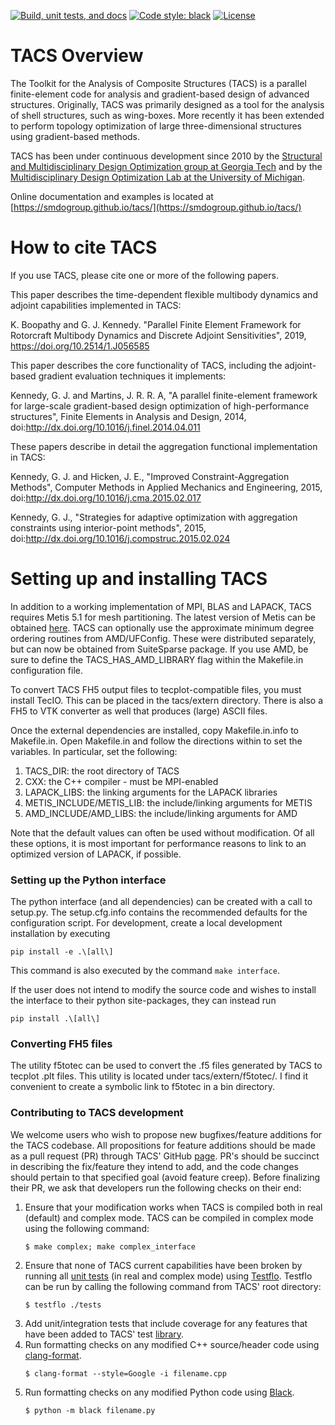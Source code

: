 [![Build, unit tests, and docs](https://github.com/smdogroup/tacs/actions/workflows/unit_tests.yml/badge.svg)](https://github.com/smdogroup/tacs/actions/workflows/unit_tests.yml)
[![Code style: black](https://img.shields.io/badge/code%20style-black-000000.svg)](https://github.com/psf/black)
[![License](https://img.shields.io/badge/License-Apache_2.0-blue.svg)](https://opensource.org/licenses/Apache-2.0)
# TACS Overview #

The Toolkit for the Analysis of Composite Structures (TACS) is a parallel finite-element code for analysis and gradient-based design of advanced structures. Originally, TACS was primarily designed as a tool for the analysis of shell structures, such as wing-boxes. More recently it has been extended to perform topology optimization of large three-dimensional structures using gradient-based methods.

TACS has been under continuous development since 2010 by the [Structural and Multidisciplinary Design Optimization group at Georgia Tech](http://gkennedy.gatech.edu) and by the [Multidisciplinary Design Optimization Lab at the University of Michigan](http://mdolab.engin.umich.edu/).

Online documentation and examples is located at [https://smdogroup.github.io/tacs/](https://smdogroup.github.io/tacs/)

# How to cite TACS #

If you use TACS, please cite one or more of the following papers.

This paper describes the time-dependent flexible multibody dynamics and adjoint capabilities implemented in TACS:

K. Boopathy and G. J. Kennedy.  "Parallel Finite Element Framework for Rotorcraft Multibody Dynamics and Discrete Adjoint Sensitivities", 2019, https://doi.org/10.2514/1.J056585 

This paper describes the core functionality of TACS, including the adjoint-based gradient evaluation techniques it implements:

Kennedy, G. J. and Martins, J. R. R. A, "A parallel finite-element framework for large-scale gradient-based design optimization of high-performance structures", Finite Elements in Analysis and Design, 2014, doi:http://dx.doi.org/10.1016/j.finel.2014.04.011

These papers describe in detail the aggregation functional implementation in TACS:

Kennedy, G. J. and Hicken, J. E., "Improved Constraint-Aggregation Methods", Computer Methods in Applied Mechanics and Engineering, 2015, doi:http://dx.doi.org/10.1016/j.cma.2015.02.017

Kennedy, G. J., "Strategies for adaptive optimization with aggregation constraints using interior-point methods", 2015, doi:http://dx.doi.org/10.1016/j.compstruc.2015.02.024

# Setting up and installing TACS #

In addition to a working implementation of MPI, BLAS and LAPACK, TACS requires Metis 5.1 for mesh partitioning. The latest version of Metis can be obtained [here](http://glaros.dtc.umn.edu/gkhome/metis/metis/download). TACS can optionally use the approximate minimum degree ordering routines from AMD/UFConfig. These were distributed separately, but can now be obtained from SuiteSparse package. If you use AMD, be sure to define the TACS_HAS_AMD_LIBRARY flag within the Makefile.in configuration file.

To convert TACS FH5 output files to tecplot-compatible files, you must install TecIO. This can be placed in the tacs/extern directory. There is also a FH5 to VTK converter as well that produces (large) ASCII files.

Once the external dependencies are installed, copy Makefile.in.info to Makefile.in. Open Makefile.in and follow the directions within to set the variables. In particular, set the following:

1. TACS_DIR: the root directory of TACS
2. CXX: the C++ compiler - must be MPI-enabled
3. LAPACK_LIBS: the linking arguments for the LAPACK libraries
4. METIS_INCLUDE/METIS_LIB: the include/linking arguments for METIS
5. AMD_INCLUDE/AMD_LIBS: the include/linking arguments for AMD

Note that the default values can often be used without modification. Of all these options, it is most important for performance reasons to link to an optimized version of LAPACK, if possible.

### Setting up the Python interface ###

The python interface (and all dependencies) can be created with a call to setup.py. The setup.cfg.info contains the recommended defaults for the configuration script. For development, create a local development installation by executing

    pip install -e .\[all\]

This command is also executed by the command `make interface`.

If the user does not intend to modify the source code and wishes to install the interface to their python site-packages, they can instead run

    pip install .\[all\]

### Converting FH5 files ###

The utility f5totec can be used to convert the .f5 files generated by TACS to tecplot .plt files. This utility is located under tacs/extern/f5totec/. I find it convenient to create a symbolic link to f5totec in a bin directory.

### Contributing to TACS development ###

We welcome users who wish to propose new bugfixes/feature additions for the TACS codebase.
All propositions for feature additions should be made as a pull request (PR) through TACS' GitHub [page](https://github.com/smdogroup/tacs).
PR's should be succinct in describing the fix/feature they intend to add, and the code changes should pertain to that specified goal (avoid feature creep).
Before finalizing their PR, we ask that developers run the following checks on their end:
1. Ensure that your modification works when TACS is compiled both in real (default) and complex mode. TACS can be compiled in complex mode using the following command: 
   ```
   $ make complex; make complex_interface
   ```
2. Ensure that none of TACS current capabilities have been broken by running all [unit tests](https://github.com/smdogroup/tacs/tree/master/tests) (in real and complex mode) using [Testflo](https://pypi.org/project/testflo/). 
Testflo can be run by calling the following command from TACS' root directory:
   ```
   $ testflo ./tests
   ```
3. Add unit/integration tests that include coverage for any features that have been added to TACS' test [library](https://github.com/smdogroup/tacs/tree/master/tests).
4. Run formatting checks on any modified C++ source/header code using [clang-format](https://clang.llvm.org/docs/ClangFormat.html).
   ```
   $ clang-format --style=Google -i filename.cpp
   ```
5. Run formatting checks on any modified Python code using [Black](https://black.readthedocs.io/en/stable/).
   ```
   $ python -m black filename.py
   ```

